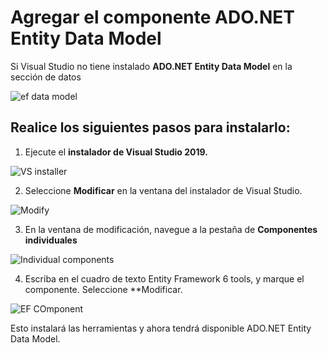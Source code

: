 # Agregar el componente ADO.NET Entity Data Model

Si Visual Studio no tiene instalado **ADO.NET Entity Data Model** en la sección de datos

![ef data model](https://user-images.githubusercontent.com/45072377/143687528-f4d1914b-e35a-4a25-a2ad-302a191486ab.png)

Realice los siguientes pasos para instalarlo:
---
1. Ejecute el **instalador de Visual Studio 2019.**

![VS installer](https://user-images.githubusercontent.com/45072377/143687603-6b125253-fbed-4f4f-87b3-826fae9410ac.png)

2. Seleccione **Modificar** en la ventana del instalador de Visual Studio.

![Modify](https://user-images.githubusercontent.com/45072377/143687663-63f2f3b0-7037-4d23-abf9-92ac18f824cc.png)

3. En la ventana de modificación, navegue a la pestaña de **Componentes individuales**

![Individual components](https://user-images.githubusercontent.com/45072377/143687728-414fc94e-1feb-4a94-84b2-af868c5655fd.png)

4. Escriba en el cuadro de texto Entity Framework 6 tools, y marque el componente. Seleccione **Modificar.

![EF COmponent](https://user-images.githubusercontent.com/45072377/143687808-e5b427dd-6878-47f2-abb6-484e4a7e1eda.png)

Esto instalará las herramientas y ahora tendrá disponible ADO.NET Entity Data Model.





